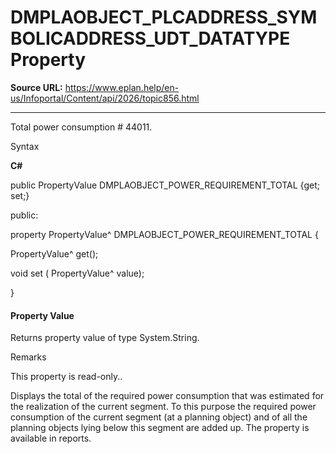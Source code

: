# DMPLAOBJECT_PLCADDRESS_SYMBOLICADDRESS_UDT_DATATYPE Property

**Source URL:** https://www.eplan.help/en-us/Infoportal/Content/api/2026/topic856.html

---

Total power consumption # 44011.

Syntax

**C#**



public PropertyValue DMPLAOBJECT_POWER_REQUIREMENT_TOTAL {get; set;}

public:

property PropertyValue^ DMPLAOBJECT_POWER_REQUIREMENT_TOTAL {

   PropertyValue^ get();

   void set (    PropertyValue^ value);

}


#### Property Value

Returns property value of type System.String.

Remarks

This property is read-only..

Displays the total of the required power consumption that was estimated for the realization of the current segment. To this purpose the required power consumption of the current segment (at a planning object) and of all the planning objects lying below this segment are added up. The property is available in reports.
